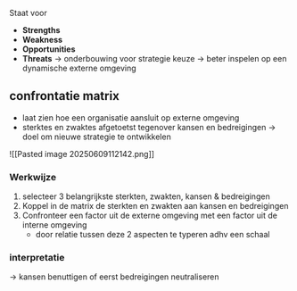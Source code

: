 Staat voor
- __Strengths__
- __Weakness__
- __Opportunities__
- __Threats__ 
-> onderbouwing voor strategie keuze
-> beter inspelen op een dynamische externe omgeving
## confrontatie matrix
- laat zien hoe een organisatie aansluit op externe omgeving
- sterktes en zwaktes afgetoetst tegenover kansen en bedreigingen
-> doel om nieuwe strategie te ontwikkelen

![[Pasted image 20250609112142.png]]
### Werkwijze
1. selecteer 3 belangrijkste sterkten, zwakten, kansen & bedreigingen
2. Koppel in de matrix de sterkten en zwakten aan kansen en bedreigingen
3. Confronteer een factor uit de externe omgeving met een factor uit de interne omgeving
	- door relatie tussen deze 2 aspecten te typeren adhv een schaal
### interpretatie
-> kansen benuttigen of eerst bedreigingen neutraliseren

